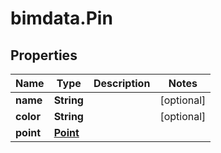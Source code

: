# bimdata.Pin

## Properties

Name | Type | Description | Notes
------------ | ------------- | ------------- | -------------
**name** | **String** |  | [optional] 
**color** | **String** |  | [optional] 
**point** | [**Point**](Point.md) |  | 


